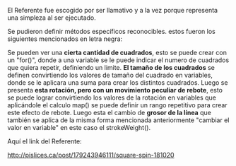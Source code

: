   El Referente fue escogido por ser llamativo y a la vez porque representa una simpleza al ser ejecutado.

Se pudieron definir métodos específicos reconocibles. estos fueron los siguientes mencionados en letra negra:

Se pueden ver una **cierta cantidad de cuadrados**, esto se puede crear con un "for()", donde a una variable se le puede indicar el numero de cuadrados que quiera repetir, definiendo un limite. **El tamaño de los cuadrados** se definen convirtiendo los valores de tamaño del cuadrado en variables, donde se le aplicara una suma para crear los distintos cuadrados. Luego se presenta **esta rotación, pero con un movimiento peculiar de rebote**, esto se puede lograr convirtiendo los valores de la rotación en variables que aplicándole el calculo map() se puede definir un rango repetitivo para crear este efecto de rebote. Luego esta el cambio de **grosor de la línea** que también se aplica de la misma forma mencionada anteriormente "cambiar el valor en variable" en este caso el strokeWeight().

Aquí el link del Referente:

<http://pislices.ca/post/179243946111/square-spin-181020>